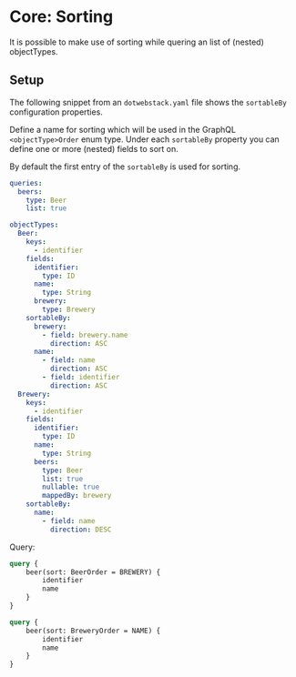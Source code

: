 # Core: Sorting

It is possible to make use of sorting while quering an list of (nested) objectTypes. 

## Setup

The following snippet from an `dotwebstack.yaml` file shows the `sortableBy` configuration properties. 

Define a name for sorting which will be used in the GraphQL `<objectType>Order` enum type. Under each `sortableBy` property you can  
define one or more (nested) fields to sort on.

By default the first entry of the `sortableBy` is used for sorting. 

```yaml
queries:
  beers:
    type: Beer
    list: true

objectTypes:
  Beer:
    keys:
      - identifier
    fields:
      identifier:
        type: ID
      name:
        type: String
      brewery:
        type: Brewery
    sortableBy:
      brewery:
        - field: brewery.name
          direction: ASC
      name:
        - field: name
          direction: ASC
        - field: identifier
          direction: ASC
  Brewery:
    keys:
      - identifier
    fields:
      identifier:
        type: ID
      name:
        type: String
      beers:
        type: Beer
        list: true
        nullable: true
        mappedBy: brewery
    sortableBy:
      name:
        - field: name
          direction: DESC
```

Query:

```graphql
query {
    beer(sort: BeerOrder = BREWERY) {
        identifier
        name
    }
}
```

```graphql
query {
    beer(sort: BreweryOrder = NAME) {
        identifier
        name
    }
}
```